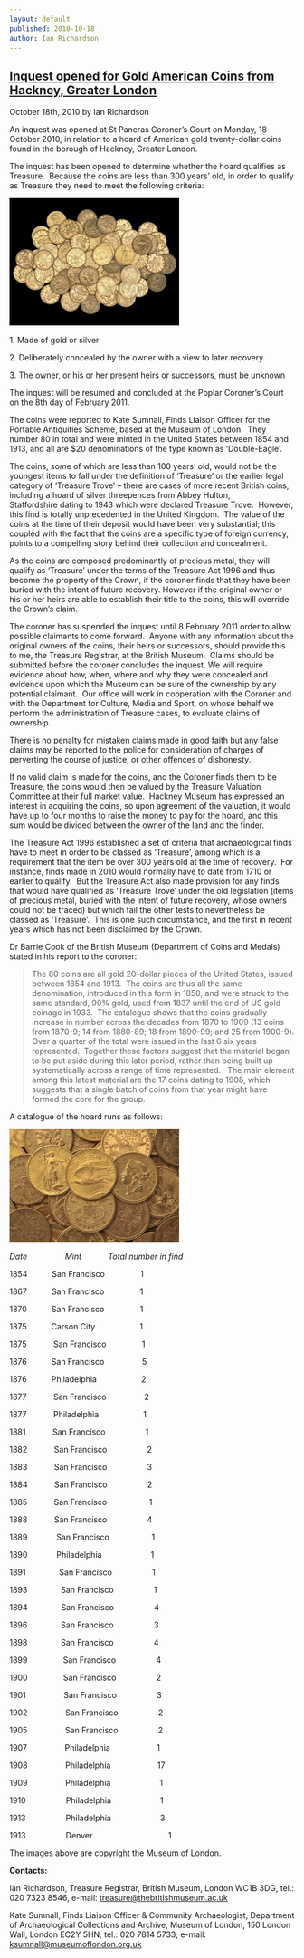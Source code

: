 ```yaml
--- 
layout: default 
published: 2010-10-18
author: Ian Richardson 
---
```


[Inquest opened for Gold American Coins from Hackney, Greater London](/double-eagles/ "Permanent Link to Inquest opened for Gold American Coins from Hackney, Greater London")
------------------------------------------------------------------------------------------------------------------------------------------------------------------------------

October 18th, 2010 by Ian Richardson

An inquest was opened at St Pancras Coroner’s Court on Monday, 18 October 2010, in relation to a hoard of American gold twenty-dollar coins found in the borough of Hackney, Greater London.

The inquest has been opened to determine whether the hoard qualifies as Treasure.  Because the coins are less than 300 years’ old, in order to qualify as Treasure they need to meet the following criteria:

[![The group of American gold coins from Hackney](/files/2010/10/2007T365-on-black-background-small1-300x225.jpg "The group of American gold coins from Hackney")](http://farm5.static.flickr.com/4113/5092576337_335dcec922_z.jpg)

1. Made of gold or silver

2. Deliberately concealed by the owner with a view to later recovery

3. The owner, or his or her present heirs or successors, must be unknown

The inquest will be resumed and concluded at the Poplar Coroner’s Court on the 8th day of February 2011.

The coins were reported to Kate Sumnall, Finds Liaison Officer for the Portable Antiquities Scheme, based at the Museum of London.  They number 80 in total and were minted in the United States between 1854 and 1913, and all are $20 denominations of the type known as ‘Double-Eagle’.

The coins, some of which are less than 100 years’ old, would not be the youngest items to fall under the definition of ‘Treasure’ or the earlier legal category of ‘Treasure Trove’ – there are cases of more recent British coins, including a hoard of silver threepences from Abbey Hulton, Staffordshire dating to 1943 which were declared Treasure Trove.  However, this find is totally unprecedented in the United Kingdom.  The value of the coins at the time of their deposit would have been very substantial; this coupled with the fact that the coins are a specific type of foreign currency, points to a compelling story behind their collection and concealment.

As the coins are composed predominantly of precious metal, they will qualify as ‘Treasure’ under the terms of the Treasure Act 1996 and thus become the property of the Crown, if the coroner finds that they have been buried with the intent of future recovery. However if the original owner or his or her heirs are able to establish their title to the coins, this will override the Crown’s claim.

The coroner has suspended the inquest until 8 February 2011 order to allow possible claimants to come forward.  Anyone with any information about the original owners of the coins, their heirs or successors, should provide this to me, the Treasure Registrar, at the British Museum.  Claims should be submitted before the coroner concludes the inquest. We will require evidence about how, when, where and why they were concealed and evidence upon which the Museum can be sure of the ownership by any potential claimant.  Our office will work in cooperation with the Coroner and with the Department for Culture, Media and Sport, on whose behalf we perform the administration of Treasure cases, to evaluate claims of ownership.

There is no penalty for mistaken claims made in good faith but any false claims may be reported to the police for consideration of charges of perverting the course of justice, or other offences of dishonesty.

If no valid claim is made for the coins, and the Coroner finds them to be Treasure, the coins would then be valued by the Treasure Valuation Committee at their full market value.  Hackney Museum has expressed an interest in acquiring the coins, so upon agreement of the valuation, it would have up to four months to raise the money to pay for the hoard, and this sum would be divided between the owner of the land and the finder.

The Treasure Act 1996 established a set of criteria that archaeological finds have to meet in order to be classed as ‘Treasure’, among which is a requirement that the item be over 300 years old at the time of recovery.  For instance, finds made in 2010 would normally have to date from 1710 or earlier to qualify.  But the Treasure Act also made provision for any finds that would have qualified as ‘Treasure Trove’ under the old legislation (items of precious metal, buried with the intent of future recovery, whose owners could not be traced) but which fail the other tests to nevertheless be classed as ‘Treasure’.  This is one such circumstance, and the first in recent years which has not been disclaimed by the Crown.

Dr Barrie Cook of the British Museum (Department of Coins and Medals) stated in his report to the coroner:

> The 80 coins are all gold 20-dollar pieces of the United States, issued between 1854 and 1913.  The coins are thus all the same denomination, introduced in this form in 1850, and were struck to the same standard, 90% gold, used from 1837 until the end of US gold coinage in 1933.  The catalogue shows that the coins gradually increase in number across the decades from 1870 to 1909 (13 coins from 1870-9; 14 from 1880-89; 18 from 1890-99; and 25 from 1900-9). Over a quarter of the total were issued in the last 6 six years represented.  Together these factors suggest that the material began to be put aside during this later period, rather than being built up systematically across a range of time represented.   The main element among this latest material are the 17 coins dating to 1908, which suggests that a single batch of coins from that year might have formed the core for the group.

A catalogue of the hoard runs as follows:

[![A close-up of a selection of the coins](/files/2010/10/2007T365-close-up-small1-300x199.jpg "A close-up of a selection of the coins")](http://farm5.static.flickr.com/4089/5092576061_eb11cbb662_z.jpg)

_Date                 Mint            Total number in find_

1854           San Francisco                1

1867           San Francisco                1

1870           San Francisco                1

1875           Carson City                    1

1875            San Francisco                1

1876           San Francisco                 5

1876           Philadelphia                    2

1877            San Francisco                 2

1877            Philadelphia                    1

1881            San Francisco                  1

1882            San Francisco                  2

1883            San Francisco                  3

1884            San Francisco                  2

1885            San Francisco                   1

1888            San Francisco                  4

1889             San Francisco                   1

1890             Philadelphia                      1

1891               San Francisco                  1

1893               San Francisco                  1

1894               San Francisco                  4

1896               San Francisco                  3

1898               San Francisco                  4

1899                San Francisco                  4

1900                San Francisco                  2

1901                 San Francisco                  3

1902                 San Francisco                  2

1905                 San Francisco                  2

1907                 Philadelphia                     1

1908                 Philadelphia                     17

1909                 Philadelphia                      1

1910                  Philadelphia                      1

1913                  Philadelphia                      3

1913                  Denver                                  1

The images above are copyright the Museum of London.

**Contacts:**

Ian Richardson, Treasure Registrar, British Museum, London WC1B 3DG, tel.: 020 7323 8546, e-mail: treasure@thebritishmuseum.ac.uk

Kate Sumnall, Finds Liaison Officer & Community Archaeologist, Department of Archaeological Collections and Archive, Museum of London, 150 London Wall, London EC2Y 5HN; tel.: 020 7814 5733; e-mail: ksumnall@museumoflondon.org.uk